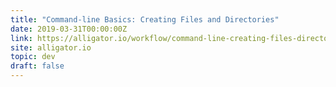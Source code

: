 ```yaml
---
title: "Command-line Basics: Creating Files and Directories"
date: 2019-03-31T00:00:00Z
link: https://alligator.io/workflow/command-line-creating-files-directories/
site: alligator.io
topic: dev
draft: false
---
```

